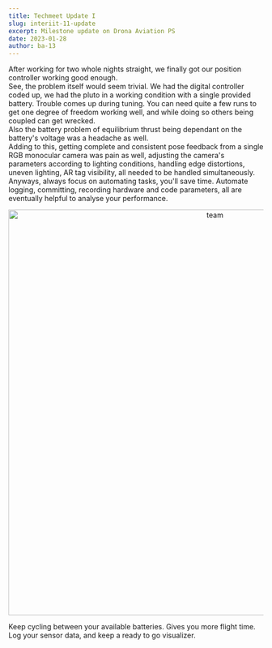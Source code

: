 ```yaml
---
title: Techmeet Update I
slug: interiit-11-update
excerpt: Milestone update on Drona Aviation PS
date: 2023-01-28
author: ba-13
---
```


After working for two whole nights straight, we finally got our position controller working good enough.  
See, the problem itself would seem trivial. We had the digital controller coded up, we had the pluto in a working condition with a single provided battery.
Trouble comes up during tuning. You can need quite a few runs to get one degree of freedom working well, and while doing so others being coupled can get wrecked.  
Also the battery problem of equilibrium thrust being dependant on the battery's voltage was a headache as well.  
Adding to this, getting complete and consistent pose feedback from a single RGB monocular camera was pain as well, adjusting the camera's parameters according to lighting conditions, handling edge distortions, uneven lighting, AR tag visibility, all needed to be handled simultaneously.
Anyways, always focus on automating tasks, you'll save time. Automate logging, committing, recording hardware and code parameters, all are eventually helpful to analyse your performance.

<center>
<img src="/blogs/post2/group.jpg" alt="team" width="800vw"/>
</center>

Keep cycling between your available batteries. Gives you more flight time.  
Log your sensor data, and keep a ready to go visualizer.
